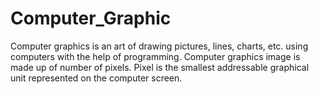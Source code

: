 # Computer_Graphic
Computer graphics is an art of drawing pictures, lines, charts, etc. using computers with the help
of programming. Computer graphics image is made up of number of pixels. Pixel is the smallest
addressable graphical unit represented on the computer screen.
